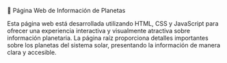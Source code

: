 🌌 Página Web de Información de Planetas

Esta página web está desarrollada utilizando HTML, CSS y JavaScript para ofrecer una experiencia interactiva y visualmente atractiva sobre información planetaria. La página raíz proporciona detalles importantes sobre los planetas del sistema solar, presentando la información de manera clara y accesible.
